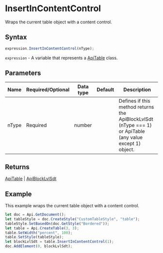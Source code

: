 # InsertInContentControl

Wraps the current table object with a content control.

## Syntax

```javascript
expression.InsertInContentControl(nType);
```

`expression` - A variable that represents a [ApiTable](../ApiTable.md) class.

## Parameters

| **Name** | **Required/Optional** | **Data type** | **Default** | **Description** |
| ------------- | ------------- | ------------- | ------------- | ------------- |
| nType | Required | number |  | Defines if this method returns the ApiBlockLvlSdt (nType === 1) or ApiTable (any value except 1) object. |

## Returns

[ApiTable](../../ApiTable/ApiTable.md) \| [ApiBlockLvlSdt](../../ApiBlockLvlSdt/ApiBlockLvlSdt.md)

## Example

This example wraps the current table object with a content control.

```javascript
let doc = Api.GetDocument();
let tableStyle = doc.CreateStyle("CustomTableStyle", "table");
tableStyle.SetBasedOn(doc.GetStyle("Bordered"));
let table = Api.CreateTable(3, 3);
table.SetWidth("percent", 100);
table.SetStyle(tableStyle);
let blockLvlSdt = table.InsertInContentControl(1);
doc.AddElement(0, blockLvlSdt);
```
